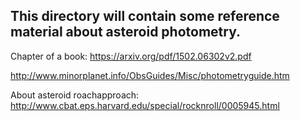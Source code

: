 ## This directory will contain some reference material about asteroid photometry.


Chapter of a book: https://arxiv.org/pdf/1502.06302v2.pdf

http://www.minorplanet.info/ObsGuides/Misc/photometryguide.htm

About asteroid roachapproach: http://www.cbat.eps.harvard.edu/special/rocknroll/0005945.html
